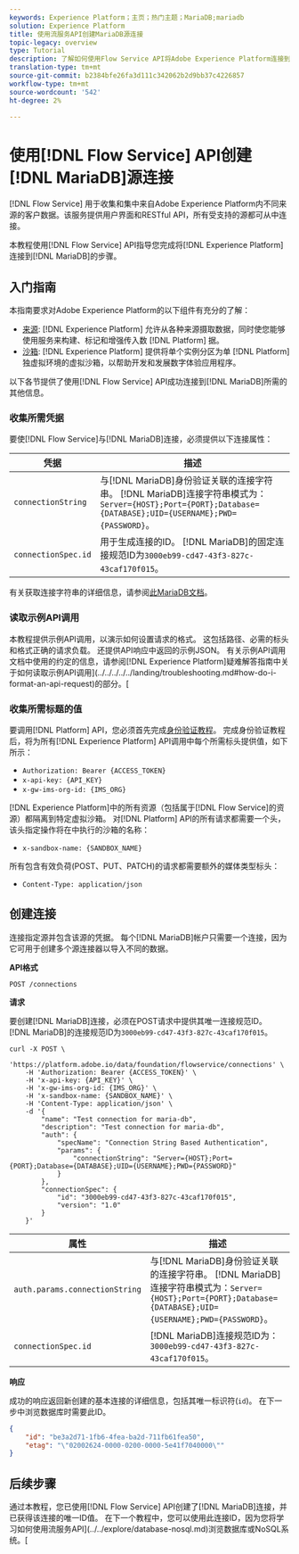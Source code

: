```yaml
---
keywords: Experience Platform；主页；热门主题；MariaDB;mariadb
solution: Experience Platform
title: 使用流服务API创建MariaDB源连接
topic-legacy: overview
type: Tutorial
description: 了解如何使用Flow Service API将Adobe Experience Platform连接到MariaDB。
translation-type: tm+mt
source-git-commit: b2384bfe26fa3d111c342062b2d9bb37c4226857
workflow-type: tm+mt
source-wordcount: '542'
ht-degree: 2%

---
```



# 使用[!DNL Flow Service] API创建[!DNL MariaDB]源连接

[!DNL Flow Service] 用于收集和集中来自Adobe Experience Platform内不同来源的客户数据。该服务提供用户界面和RESTful API，所有受支持的源都可从中连接。

本教程使用[!DNL Flow Service] API指导您完成将[!DNL Experience Platform]连接到[!DNL MariaDB]的步骤。

## 入门指南

本指南要求对Adobe Experience Platform的以下组件有充分的了解：

* [来源](../../../../home.md): [!DNL Experience Platform] 允许从各种来源摄取数据，同时使您能够使用服务来构建、标记和增强传入数 [!DNL Platform] 据。
* [沙箱](../../../../../sandboxes/home.md): [!DNL Experience Platform] 提供将单个实例分区为单 [!DNL Platform] 独虚拟环境的虚拟沙箱，以帮助开发和发展数字体验应用程序。

以下各节提供了使用[!DNL Flow Service] API成功连接到[!DNL MariaDB]所需的其他信息。

### 收集所需凭据

要使[!DNL Flow Service]与[!DNL MariaDB]连接，必须提供以下连接属性：

| 凭据 | 描述 |
| ---------- | ----------- |
| `connectionString` | 与[!DNL MariaDB]身份验证关联的连接字符串。 [!DNL MariaDB]连接字符串模式为：`Server={HOST};Port={PORT};Database={DATABASE};UID={USERNAME};PWD={PASSWORD}`。 |
| `connectionSpec.id` | 用于生成连接的ID。 [!DNL MariaDB]的固定连接规范ID为`3000eb99-cd47-43f3-827c-43caf170f015`。 |

有关获取连接字符串的详细信息，请参阅[此MariaDB文档](https://mariadb.com/kb/en/about-mariadb-connector-odbc/)。

### 读取示例API调用

本教程提供示例API调用，以演示如何设置请求的格式。 这包括路径、必需的标头和格式正确的请求负载。 还提供API响应中返回的示例JSON。 有关示例API调用文档中使用的约定的信息，请参阅[!DNL Experience Platform]疑难解答指南中关于如何读取示例API调用](../../../../../landing/troubleshooting.md#how-do-i-format-an-api-request)的部分。[

### 收集所需标题的值

要调用[!DNL Platform] API，您必须首先完成[身份验证教程](https://www.adobe.com/go/platform-api-authentication-en)。 完成身份验证教程后，将为所有[!DNL Experience Platform] API调用中每个所需标头提供值，如下所示：

* `Authorization: Bearer {ACCESS_TOKEN}`
* `x-api-key: {API_KEY}`
* `x-gw-ims-org-id: {IMS_ORG}`

[!DNL Experience Platform]中的所有资源（包括属于[!DNL Flow Service]的资源）都隔离到特定虚拟沙箱。 对[!DNL Platform] API的所有请求都需要一个头，该头指定操作将在中执行的沙箱的名称：

* `x-sandbox-name: {SANDBOX_NAME}`

所有包含有效负荷(POST、PUT、PATCH)的请求都需要额外的媒体类型标头：

* `Content-Type: application/json`

## 创建连接

连接指定源并包含该源的凭据。 每个[!DNL MariaDB]帐户只需要一个连接，因为它可用于创建多个源连接器以导入不同的数据。

**API格式**

```http
POST /connections
```

**请求**

要创建[!DNL MariaDB]连接，必须在POST请求中提供其唯一连接规范ID。 [!DNL MariaDB]的连接规范ID为`3000eb99-cd47-43f3-827c-43caf170f015`。

```shell
curl -X POST \
    'https://platform.adobe.io/data/foundation/flowservice/connections' \
    -H 'Authorization: Bearer {ACCESS_TOKEN}' \
    -H 'x-api-key: {API_KEY}' \
    -H 'x-gw-ims-org-id: {IMS_ORG}' \
    -H 'x-sandbox-name: {SANDBOX_NAME}' \
    -H 'Content-Type: application/json' \
    -d '{
        "name": "Test connection for maria-db",
        "description": "Test connection for maria-db",
        "auth": {
            "specName": "Connection String Based Authentication",
            "params": {
                "connectionString": "Server={HOST};Port={PORT};Database={DATABASE};UID={USERNAME};PWD={PASSWORD}"
            }
        },
        "connectionSpec": {
            "id": "3000eb99-cd47-43f3-827c-43caf170f015",
            "version": "1.0"
        }
    }'
```

| 属性 | 描述 |
| -------- | ----------- |
| `auth.params.connectionString` | 与[!DNL MariaDB]身份验证关联的连接字符串。 [!DNL MariaDB]连接字符串模式为：`Server={HOST};Port={PORT};Database={DATABASE};UID={USERNAME};PWD={PASSWORD}`。 |
| `connectionSpec.id` | [!DNL MariaDB]连接规范ID为：`3000eb99-cd47-43f3-827c-43caf170f015`。 |

**响应**

成功的响应返回新创建的基本连接的详细信息，包括其唯一标识符(`id`)。 在下一步中浏览数据库时需要此ID。

```json
{
    "id": "be3a2d71-1fb6-4fea-ba2d-711fb61fea50",
    "etag": "\"02002624-0000-0200-0000-5e41f7040000\""
}
```

## 后续步骤

通过本教程，您已使用[!DNL Flow Service] API创建了[!DNL MariaDB]连接，并已获得该连接的唯一ID值。 在下一个教程中，您可以使用此连接ID，因为您将学习如何使用流服务API](../../explore/database-nosql.md)浏览数据库或NoSQL系统。[
